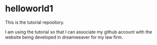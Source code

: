 # helloworld1
This is the tutorial repository.

I am using the tutorial so that I can associate my github account with the website being developed in dreamweaver for my law firm.
